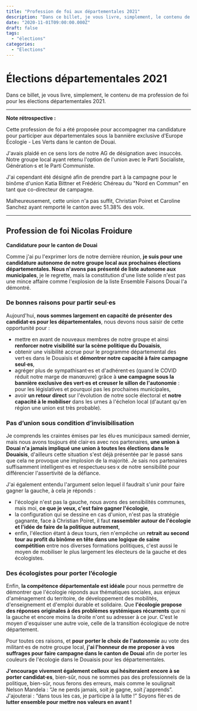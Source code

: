 ```yaml
---
title: "Profession de foi aux départementales 2021"
description: "Dans ce billet, je vous livre, simplement, le contenu de ma profession de foi pour les élections départementales 2021 sur le canton de Douai."
date: "2020-11-01T09:00:00.000Z"
draft: false
tags:
  - "élections"
categories:
  - "Élections"
---
```


# Élections départementales 2021

Dans ce billet, je vous livre, simplement, le contenu de ma profession de foi pour les élections départementales 2021.

---

**Note rétrospective :**

Cette profession de foi a été proposée pour accompagner ma candidature pour participer aux départementales sous la bannière exclusive d'Europe Écologie - Les Verts dans le canton de Douai.

J'avais plaidé en ce sens lors de notre AG de désignation avec insuccès. Notre groupe local ayant retenu l'option de l'union avec le Parti Socialiste, Génération·s et le Parti Communiste.

J'ai cependant été désigné afin de prendre part à la campagne pour le binôme d'union Katia Bittner et Frédéric Chéreau du "Nord en Commun" en tant que co-directeur de campagne.

Malheureusement, cette union n'a pas suffit, Christian Poiret et Caroline Sanchez ayant remporté le canton avec 51.38% des voix.

---

## Profession de foi Nicolas Froidure

**Candidature pour le canton de Douai**

Comme j'ai pu l'exprimer lors de notre dernière réunion, **je suis pour une candidature autonome de notre groupe local aux prochaines élections départementales. Nous n'avons pas présenté de liste autonome aux municipales**, je le regrette, mais la constitution d'une liste solide n'est pas une mince affaire comme l'explosion de la liste Ensemble Faisons Douai l'a démontré.

### De bonnes raisons pour partir seul·es 

Aujourd'hui, **nous sommes largement en capacité de présenter des candidat·es pour les départementales**, nous devons nous saisir de cette opportunité pour :
- mettre en avant de nouveaux membres de notre groupe et ainsi **renforcer notre visibilité sur la scène politique du Douaisis**, 
- obtenir une visibilité accrue pour le programme départemental des vert·es dans le Douaisis et **démontrer notre capacité à faire campagne seul·es**, 
- agréger plus de sympathisant·es et d'adhérent·es (quand le COVID réduit notre marge de manœuvre) grâce à **une campagne sous la bannière exclusive des vert·es et creuser le sillon de l'autonomie** : pour les législatives et pourquoi pas les prochaines municipales,
- avoir **un retour direct** sur l'évolution de notre socle électoral et **notre capacité à le mobiliser** dans les urnes à l'échelon local (d'autant qu'en région une union est très probable). 

### Pas d’union sous condition d’invisibilisation 

Je comprends les craintes émises par les élu·es municipaux samedi dernier, mais nous avons toujours été clair·es avec nos partenaires, **une union à Douai n'a jamais impliqué une union à toutes les élections dans le Douaisis**, d'ailleurs cette situation s'est déjà présentée par le passé sans que cela ne provoque une implosion de la majorité. Je sais nos partenaires suffisamment intelligent·es et respectueu·ses·x de notre sensibilité pour différencier l'assertivité de la défiance. 

J'ai également entendu l'argument selon lequel il faudrait s'unir pour faire gagner la gauche, à cela je réponds : 
- l'écologie n'est pas la gauche, nous avons des sensibilités communes, mais moi, **ce que je veux, c'est faire gagner l'écologie**,
- la configuration qui se dessine en cas d'union, n'est pas la stratégie gagnante, face à Christian Poiret, il faut **rassembler autour de l'écologie et l'idée de faire de la politique autrement**,
- enfin, l'élection étant à deux tours, rien n'empêche un **retrait au second tour au profit du binôme en tête dans une logique de saine compétition** entre nos diverses formations politiques, c'est aussi le moyen de mobiliser le plus largement les électeurs de la gauche et des écologistes.

### Des écologistes pour porter l’écologie 

Enfin, **la compétence départementale est idéale** pour nous permettre de démontrer que l'écologie réponds aux thématiques sociales, aux enjeux d'aménagement du territoire, de développement des mobilités, d'enseignement et d'emploi durable et solidaire. Que **l'écologie propose des réponses originales à des problèmes systémiques récurrents** que ni la gauche et encore moins la droite n'ont su adresser à ce jour. C'est le moyen d'esquisser une autre voie, celle de la transition écologique de notre département. 

Pour toutes ces raisons, et **pour porter le choix de l'autonomie** au vote des militant·es de notre groupe local, **j'ai l'honneur de me proposer à vos suffrages pour faire campagne dans le canton de Douai** afin de porter les couleurs de l'écologie dans le Douaisis pour les départementales.

**J'encourage vivement également celleux qui hésiteraient encore à se porter candidat·es**, bien-sûr, nous ne sommes pas des professionnels de la politique, bien-sûr, nous ferons des erreurs, mais comme le soulignait Nelson Mandela : “Je ne perds jamais, soit je gagne, soit j'apprends”. J'ajouterai : “dans tous les cas, je participe à la lutte !” Soyons fièr·es de **lutter ensemble pour mettre nos valeurs en avant !**
